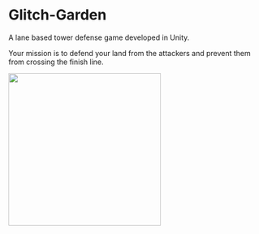 # Glitch-Garden
A lane based tower defense game developed in Unity.

Your mission is to defend your land from the attackers and prevent them from crossing the finish line.

<img src="Snippet.PNG" width="300">
